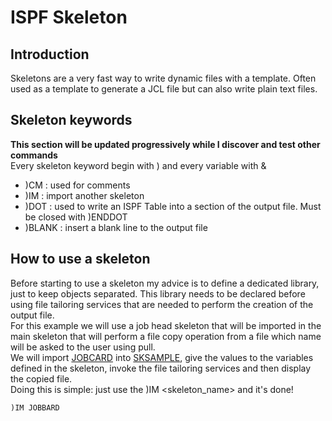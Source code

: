 # ISPF Skeleton
## Introduction  
Skeletons are a very fast way to write dynamic files with a template. Often used as a template to generate a JCL file but can also write plain text files.  
## Skeleton keywords
**This section will be updated progressively while I discover and test other commands**  
Every skeleton keyword begin with ) and every variable with &  
- )CM : used for comments
- )IM : import another skeleton
- )DOT <isptablename> : used to write an ISPF Table into a section of the output file. Must be closed with )ENDDOT
- )BLANK : insert a blank line to the output file
## How to use a skeleton
Before starting to use a skeleton my advice is to define a dedicated library, just to keep objects separated. This library needs to be declared before using file tailoring services that are needed to perform the creation of the output file.  
For this example we will use a job head skeleton that will be imported in the main skeleton that will perform a file copy operation from a file which name will be asked to the user using pull.  
We will import [JOBCARD](JOBCARD) into [SKSAMPLE](SKSAMPLE), give the values to the variables defined in the skeleton, invoke the file tailoring services and then display the copied file.  
Doing this is simple: just use the )IM <skeleton_name> and it's done!  
```
)IM JOBBARD
```
